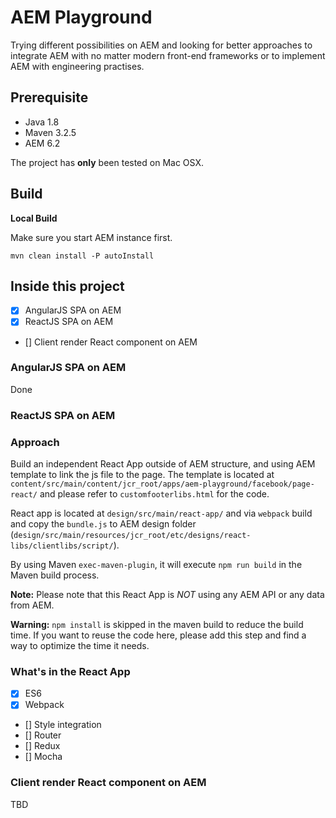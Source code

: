 # AEM Playground

Trying different possibilities on AEM and looking for better approaches to integrate AEM with no matter modern front-end frameworks or to implement AEM with engineering practises.

## Prerequisite

- Java 1.8
- Maven 3.2.5
- AEM 6.2

The project has **only** been tested on Mac OSX.

## Build

**Local Build**  

Make sure you start AEM instance first.

`mvn clean install -P autoInstall`

## Inside this project

* [x] AngularJS SPA on AEM
* [x] ReactJS SPA on AEM
* [] Client render React component on AEM

### AngularJS SPA on AEM
Done

### ReactJS SPA on AEM
### Approach

Build an independent React App outside of AEM structure, and using AEM template to link the js file to the page.
The template is located at `content/src/main/content/jcr_root/apps/aem-playground/facebook/page-react/` and please refer to `customfooterlibs.html` for the code.

React app is located at `design/src/main/react-app/` and via `webpack` build and copy the `bundle.js` to AEM design folder (`design/src/main/resources/jcr_root/etc/designs/react-libs/clientlibs/script/`).

By using Maven `exec-maven-plugin`, it will execute `npm run build` in the Maven build process.

**Note:** Please note that this React App is *NOT* using any AEM API or any data from AEM.

**Warning:** `npm install` is skipped in the maven build to reduce the build time. If you want to reuse the code here, please add this step and find a way to optimize the time it needs.

### What's in the React App

* [x] ES6
* [x] Webpack
* [] Style integration
* [] Router
* [] Redux
* [] Mocha

### Client render React component on AEM
TBD